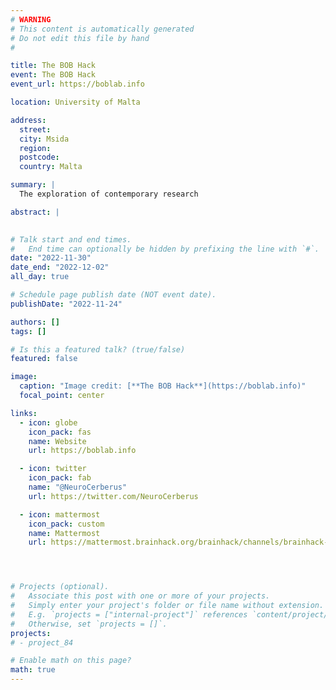 ```yaml
---
# WARNING
# This content is automatically generated
# Do not edit this file by hand
#

title: The BOB Hack
event: The BOB Hack
event_url: https://boblab.info

location: University of Malta

address:
  street: 
  city: Msida
  region: 
  postcode: 
  country: Malta

summary: |
  The exploration of contemporary research

abstract: |
  

# Talk start and end times.
#   End time can optionally be hidden by prefixing the line with `#`.
date: "2022-11-30"
date_end: "2022-12-02"
all_day: true

# Schedule page publish date (NOT event date).
publishDate: "2022-11-24"

authors: []
tags: []

# Is this a featured talk? (true/false)
featured: false

image:
  caption: "Image credit: [**The BOB Hack**](https://boblab.info)"
  focal_point: center

links:
  - icon: globe
    icon_pack: fas
    name: Website
    url: https://boblab.info

  - icon: twitter
    icon_pack: fab
    name: "@NeuroCerberus"
    url: https://twitter.com/NeuroCerberus

  - icon: mattermost
    icon_pack: custom
    name: Mattermost
    url: https://mattermost.brainhack.org/brainhack/channels/brainhack-malta




# Projects (optional).
#   Associate this post with one or more of your projects.
#   Simply enter your project's folder or file name without extension.
#   E.g. `projects = ["internal-project"]` references `content/project/deep-learning/index.md`.
#   Otherwise, set `projects = []`.
projects:
# - project_84

# Enable math on this page?
math: true
---
```


